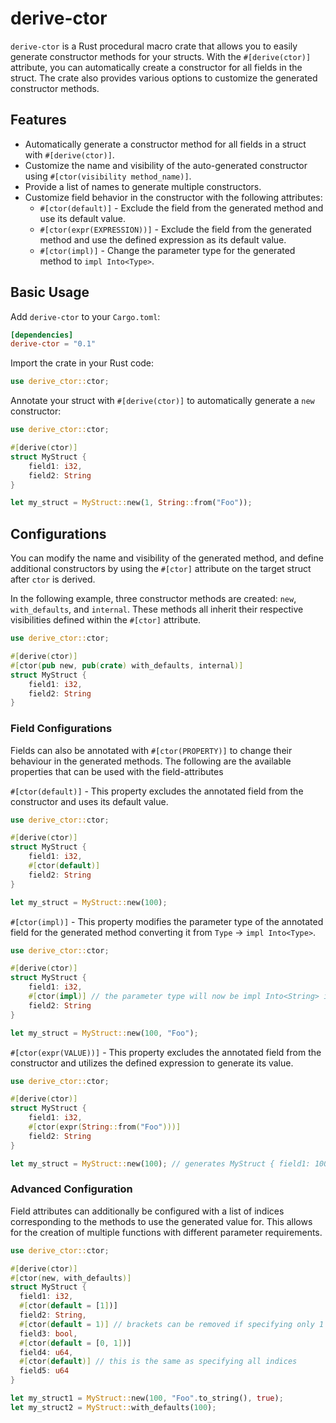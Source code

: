 # derive-ctor

`derive-ctor` is a Rust procedural macro crate that allows you to easily generate constructor methods for your structs. With the `#[derive(ctor)]` attribute, you can automatically create a constructor for all fields in the struct. The crate also provides various options to customize the generated constructor methods.

## Features

- Automatically generate a constructor method for all fields in a struct with `#[derive(ctor)]`.
- Customize the name and visibility of the auto-generated constructor using `#[ctor(visibility method_name)]`.
- Provide a list of names to generate multiple constructors.
- Customize field behavior in the constructor with the following attributes:
  - `#[ctor(default)]` - Exclude the field from the generated method and use its default value.
  - `#[ctor(expr(EXPRESSION))]` - Exclude the field from the generated method and use the defined expression as its default value.
  - `#[ctor(impl)]` - Change the parameter type for the generated method to `impl Into<Type>`.

## Basic Usage

Add `derive-ctor` to your `Cargo.toml`:

```toml
[dependencies]
derive-ctor = "0.1"
```

Import the crate in your Rust code:
```rust
use derive_ctor::ctor;
```

Annotate your struct with `#[derive(ctor)]` to automatically generate a `new` constructor:

```rust
use derive_ctor::ctor;

#[derive(ctor)]
struct MyStruct {
    field1: i32,
    field2: String
}

let my_struct = MyStruct::new(1, String::from("Foo"));
```

## Configurations

You can modify the name and visibility of the generated method, and define additional
constructors by using the `#[ctor]` attribute on the target struct after `ctor` is derived.

In the following example, three constructor methods are created: `new`, `with_defaults`, and `internal`.
These methods all inherit their respective visibilities defined within the `#[ctor]` attribute.

```rust
use derive_ctor::ctor;

#[derive(ctor)]
#[ctor(pub new, pub(crate) with_defaults, internal)]
struct MyStruct {
    field1: i32,
    field2: String
}
```

### Field Configurations

Fields can also be annotated with `#[ctor(PROPERTY)]` to change their behaviour in the generated methods.
The following are the available properties that can be used with the field-attributes

`#[ctor(default)]` - This property excludes the annotated field from the constructor and uses its default value.
```rust
use derive_ctor::ctor;

#[derive(ctor)]
struct MyStruct {
    field1: i32,
    #[ctor(default)]
    field2: String
}

let my_struct = MyStruct::new(100);
```

`#[ctor(impl)]` - This property modifies the parameter type of the annotated field for the generated method
converting it from `Type` -> `impl Into<Type>`.
```rust
use derive_ctor::ctor;

#[derive(ctor)]
struct MyStruct {
    field1: i32,
    #[ctor(impl)] // the parameter type will now be impl Into<String> instead of String
    field2: String
}

let my_struct = MyStruct::new(100, "Foo");
```

`#[ctor(expr(VALUE))]` - This property excludes the annotated field from the constructor and utilizes the defined expression
to generate its value.
```rust
use derive_ctor::ctor;

#[derive(ctor)]
struct MyStruct {
    field1: i32,
    #[ctor(expr(String::from("Foo")))]
    field2: String
}

let my_struct = MyStruct::new(100); // generates MyStruct { field1: 100, field2: "foo" }
```

### Advanced Configuration

Field attributes can additionally be configured with a list of indices corresponding to the methods to use the generated
value for. This allows for the creation of multiple functions with different parameter requirements.

```rust
use derive_ctor::ctor;

#[derive(ctor)]
#[ctor(new, with_defaults)]
struct MyStruct {
  field1: i32,
  #[ctor(default = [1])]
  field2: String,
  #[ctor(default = 1)] // brackets can be removed if specifying only 1 index
  field3: bool,
  #[ctor(default = [0, 1])]
  field4: u64,
  #[ctor(default)] // this is the same as specifying all indices
  field5: u64
}

let my_struct1 = MyStruct::new(100, "Foo".to_string(), true);
let my_struct2 = MyStruct::with_defaults(100);
```